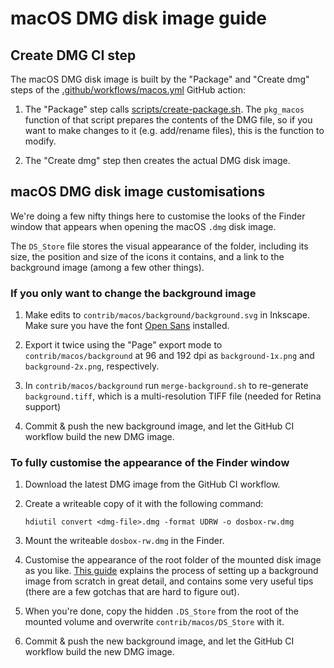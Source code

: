 # macOS DMG disk image guide

## Create DMG CI step

The macOS DMG disk image is built by the "Package" and "Create dmg" steps of
the [.github/workflows/macos.yml](/.github/workflows/macos.yml) GitHub action:

1. The "Package" step calls [scripts/create-package.sh](/scripts/create-package.sh).
   The `pkg_macos` function of that script prepares the contents of the DMG
   file, so if you want to make changes to it (e.g. add/rename files), this is
   the function to modify.

2. The "Create dmg" step then creates the actual DMG disk image.


## macOS DMG disk image customisations

We're doing a few nifty things here to customise the looks of the Finder
window that appears when opening the macOS `.dmg` disk image.

The `DS_Store` file stores the visual appearance of the folder, including its
size, the position and size of the icons it contains, and a link to the
background image (among a few other things).


### If you only want to change the background image

1. Make edits to `contrib/macos/background/background.svg` in Inkscape. Make
   sure you have the font [Open Sans][open-sans] installed.

   [open-sans]: https://fonts.google.com/specimen/Open+Sans

2. Export it twice using the "Page" export mode to `contrib/macos/background`
   at 96 and 192 dpi as `background-1x.png` and `background-2x.png`,
   respectively.

3. In `contrib/macos/background` run `merge-background.sh` to re-generate
   `background.tiff`, which is a multi-resolution TIFF file (needed for Retina
   support)

4. Commit & push the new background image, and let the GitHub CI workflow
   build the new DMG image.


### To fully customise the appearance of the Finder window

1. Download the latest DMG image from the GitHub CI workflow.

2. Create a writeable copy of it with the following command:

    ```
    hdiutil convert <dmg-file>.dmg -format UDRW -o dosbox-rw.dmg
    ```

3. Mount the writeable `dosbox-rw.dmg` in the Finder.

4. Customise the appearance of the root folder of the mounted disk image as
   you like. [This guide][dmg-guide] explains the process of setting up a
   background image from scratch in great detail, and contains some very
   useful tips (there are a few gotchas that are hard to figure out).

   [dmg-guide]: https://www.ej-technologies.com/resources/install4j/help/doc/concepts/dmgStyling.html

5. When you're done, copy the hidden `.DS_Store` from the root of the mounted
   volume and overwrite `contrib/macos/DS_Store` with it.

6. Commit & push the new background image, and let the GitHub CI workflow
   build the new DMG image.

